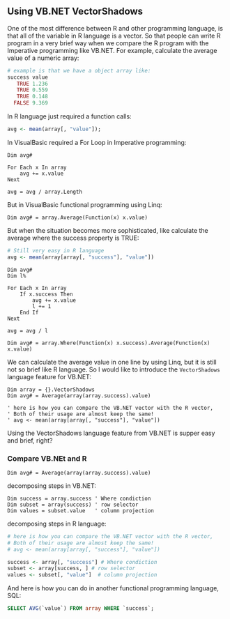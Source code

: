 ## Using VB.NET VectorShadows

One of the most difference between R and other programming language, is that all of the variable in R language is a vector. So that people can write R program in a very brief way when we compare the R program with the Imperative programming like VB.NET. For example, calculate the average value of a numeric array:

```R
# example is that we have a object array like:
success value
   TRUE 1.236
   TRUE 0.559
   TRUE 0.148
  FALSE 9.369
```

In R language just required a function calls:

```R
avg <- mean(array[, "value"]);
```

In VisualBasic required a For Loop in Imperative programming:

```vbnet
Dim avg#

For Each x In array
    avg += x.value
Next

avg = avg / array.Length
```

But in VisualBasic functional programming using Linq:

```vbnet
Dim avg# = array.Average(Function(x) x.value)
```

But when the situation becomes more sophisticated, like calculate the average where the success property is TRUE:

```R
# Still very easy in R language
avg <- mean(array[array[, "success"], "value"])
```

```vbnet
Dim avg#
Dim l%

For Each x In array
    If x.success Then
        avg += x.value
        l += 1
    End If
Next

avg = avg / l
```

```vbnet
Dim avg# = array.Where(Function(x) x.success).Average(Function(x) x.value)
```

We can calculate the average value in one line by using Linq, but it is still not so brief like R language. So I would like to introduce the ``VectorShadows`` language feature for VB.NET:

```vbnet
Dim array = {}.VectorShadows
Dim avg# = Average(array(array.success).value)

' here is how you can compare the VB.NET vector with the R vector,
' Both of their usage are almost keep the same!
' avg <- mean(array[array[, "success"], "value"])
```

Using the VectorShadows language feature from VB.NET is supper easy and brief, right? 

### Compare VB.NEt and R

```vbnet
Dim avg# = Average(array(array.success).value)
```

decomposing steps in VB.NET:

```vbnet
Dim success = array.success ' Where condiction
Dim subset = array(success) ' row selector
Dim values = subset.value   ' column projection
```

decomposing steps in R language:

```R
# here is how you can compare the VB.NET vector with the R vector,
# Both of their usage are almost keep the same!
# avg <- mean(array[array[, "success"], "value"])

success <- array[, "success"] # Where condiction
subset <- array[success, ] # row selector
values <- subset[, "value"]  # column projection
```

And here is how you can do in another functional programming language, SQL:

```SQL
SELECT AVG(`value`) FROM array WHERE `success`;
```
